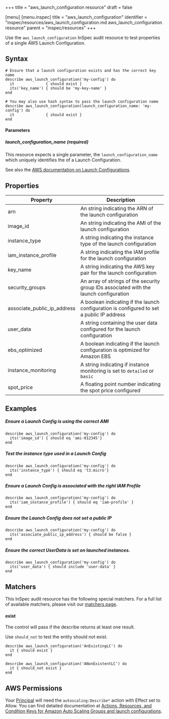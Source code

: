 +++
title = "aws_launch_configuration resource"
draft = false

[menu]
  [menu.inspec]
    title = "aws_launch_configuration"
    identifier = "inspec/resources/aws_launch_configuration.md aws_launch_configuration resource"
    parent = "inspec/resources"
+++


Use the `aws_launch_configuration` InSpec audit resource to test properties of a single AWS Launch Configuration. 

## Syntax

    # Ensure that a launch configuration exists and has the correct key name
    describe aws_launch_configuration('my-config') do
      it              { should exist }
      its('key_name') { should be 'my-key-name' }
    end

    # You may also use hash syntax to pass the launch configuration name
    describe aws_launch_configuration(launch_configuration_name: 'my-config') do
      it              { should exist }
    end

#### Parameters

##### launch\_configuration\_name _(required)_


This resource expects a single parameter, the `launch_configuration_name` which uniquely identifies the of a Launch Configuration.

See also the [AWS documentation on Launch Configurations](https://docs.aws.amazon.com/autoscaling/ec2/userguide/LaunchConfiguration.html).

## Properties

|Property                       | Description|
| ---                           | --- |
|arn                            | An string indicating the ARN of the launch configuration |
|image\_id                      | An string indicating the AMI of the launch configuration |
|instance\_type                 | A string indicating the instance type of the launch configuration |
|iam\_instance\_profile         | A string indicating the IAM profile for the launch configuration |
|key\_name                      | A string indicating the AWS key pair for the launch configuration |
|security\_groups               | An array of strings of the security group IDs associated with the launch configuration |
|associate\_public\_ip\_address | A boolean indicating if the launch configuration is configured to set a public IP address |
|user\_data                     | A string containing the user data configured for the launch configuration |
|ebs\_optimized                 | A boolean indicating if the launch configuration is optimized for Amazon EBS |
|instance\_monitoring           | A string indicating if instance monitoring is set to `detailed` or `basic` |
|spot\_price                    | A floating point number indicating the spot price configured |

## Examples

##### Ensure a Launch Config is using the correct AMI 
    describe aws_launch_configuration('my-config') do
      its('image_id') { should eq 'ami-012345'}
    end

##### Test the instance type used in a Launch Config
    describe aws_launch_configuration('my-config') do
      its('instance_type') { should eq 't3.micro'}
    end

##### Ensure a Launch Config is associated with the right IAM Profile
    describe aws_launch_configuration('my-config') do
      its('iam_instance_profile') { should eq 'iam-profile' }
    end

##### Ensure the Launch Config does not set a public IP
    describe aws_launch_configuration('my-config') do
      its('associate_public_ip_address') { should be false }
    end

##### Ensure the correct UserData is set on launched instances.
    describe aws_launch_configuration('my-config') do
      its('user_data') { should include 'user-data' }
    end

## Matchers

This InSpec audit resource has the following special matchers. For a full list of available matchers, please visit our [matchers page](https://www.inspec.io/docs/reference/matchers/).

#### exist

The control will pass if the describe returns at least one result.

Use `should_not` to test the entity should not exist.

    describe aws_launch_configuration('AnExistingLC') do
      it { should exist }
    end

    describe aws_launch_configuration('ANonExistentLC') do
      it { should_not exist }
    end

## AWS Permissions

Your [Principal](https://docs.aws.amazon.com/IAM/latest/UserGuide/intro-structure.html#intro-structure-principal) will need the `autoscaling:Describe*` action with Effect set to Allow.
You can find detailed documentation at [Actions, Resources, and Condition Keys for Amazon Auto Scaling Groups and launch configurations](https://docs.aws.amazon.com/autoscaling/ec2/userguide/control-access-using-iam.html).

